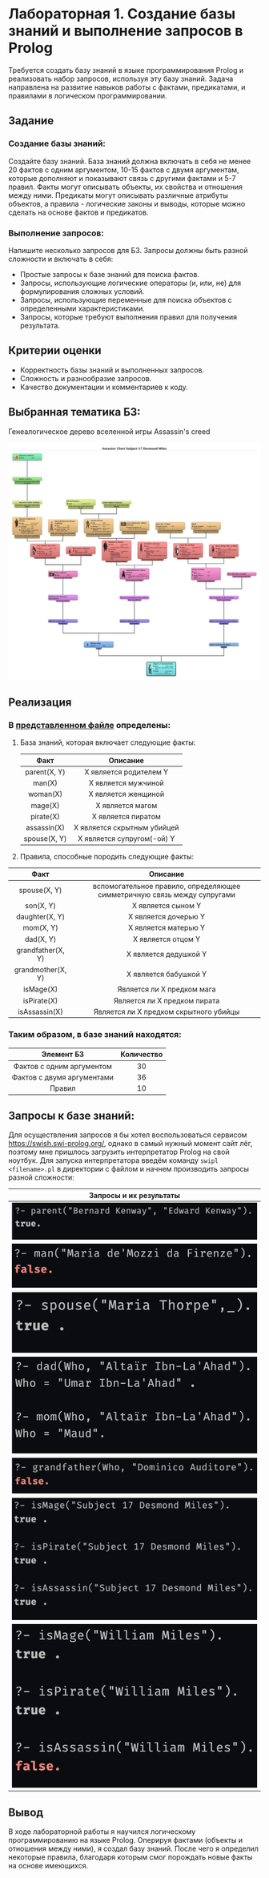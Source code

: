 # Лабораторная 1. Создание базы знаний и выполнение запросов в Prolog

Требуется создать базу знаний в языке программирования Prolog и реализовать набор запросов, используя эту базу знаний. Задача направлена на развитие навыков работы с фактами, предикатами, и правилами в логическом программировании.

## Задание

### Создание базы знаний:

Создайте базу знаний. База знаний должна включать в себя не менее 20 фактов с одним аргументом, 10-15 фактов с двумя аргументам, которые дополняют и показывают связь с другими фактами и 5-7 правил. Факты могут описывать объекты, их свойства и отношения между ними. Предикаты могут описывать различные атрибуты объектов, а правила - логические законы и выводы, которые можно сделать на основе фактов и предикатов.

### Выполнение запросов:

Напишите несколько запросов для БЗ. Запросы должны быть разной сложности и включать в себя:

* Простые запросы к базе знаний для поиска фактов.
* Запросы, использующие логические операторы (и, или, не) для формулирования сложных условий.
* Запросы, использующие переменные для поиска объектов с определенными характеристиками.
* Запросы, которые требуют выполнения правил для получения результата.

## Критерии оценки

* Корректность базы знаний и выполненных запросов.
* Сложность и разнообразие запросов.
* Качество документации и комментариев к коду.

## Выбранная тематика БЗ:

Генеалогическое дерево вселенной игры Assassin's creed

![tree.jpg](img%2Ftree.jpg)

## Реализация

### В [представленном файле](src%2Fmain.pl) определены:

1) База знаний, которая включает следующие факты:


   |     Факт     |          Описание           |
   |:------------:|:---------------------------:|
   | parent(X, Y) |   X является родителем Y    |
   |    man(X)    |     X является мужчиной     |
   |   woman(X)   |     X является женщиной     |
   |   mage(X)    |      X является магом       |
   |  pirate(X)   |     X является пиратом      |
   | assassin(X)  | X является скрытным убийцей |
   | spouse(X, Y) | X является супругом(-ой) Y  |

2) Правила, способные породить следующие факты:


|       Факт        |                                 Описание                                 |
|:-----------------:|:------------------------------------------------------------------------:|
|   spouse(X, Y)    | вспомогательное правило, определяющее симметричную связь между супругами |
|     son(X, Y)     |                            X является сыном Y                            |
|  daughter(X, Y)   |                           X является дочерью Y                           |
|     mom(X, Y)     |                           X является матерью Y                           |
|     dad(X, Y)     |                            X является отцом Y                            |
| grandfather(X, Y) |                          X является дедушкой Y                           |
| grandmother(X, Y) |                          X является бабушкой Y                           |
|     isMage(X)     |                        Является ли X предком мага                        |
|    isPirate(X)    |                       Является ли X предком пирата                       |
|   isAssassin(X)   |                  Является ли X предком скрытного убийцы                  |

### Таким образом, в базе знаний находятся:

|                          Элемент БЗ                           | Количество |
|:-------------------------------------------------------------:|:----------:|
|                   Фактов с одним аргументом                   |     30     |
|                  Фактов с двумя аргументами                   |     36     |
|                            Правил                             |     10     |

## Запросы к базе знаний:

Для осуществления запросов я бы хотел воспользоваться сервисом https://swish.swi-prolog.org/, однако в самый нужный момент сайт лёг, поэтому мне пришлось загрузить интерпретатор Prolog на свой ноутбук.
Для запуска интерпретатора введём команду `swipl <filename>.pl` в директории с файлом и начнем производить запросы разной сложности:

|         Запросы и их результаты         |
|:---------------------------------------:|
| <img alt="ex1.png" src="img/ex1.png"/>  |
| <img alt="ex2.png" src="img/ex2.png" /> |
| <img alt="ex3.png" src="img/ex3.png" /> |
| <img alt="ex4.png" src="img/ex4.png" /> |
| <img alt="ex5.png" src="img/ex5.png" /> |
| <img alt="ex6.png" src="img/ex6.png" /> |
| <img alt="ex7.png" src="img/ex7.png" /> |

## Вывод

В ходе лабораторной работы я научился логическому программированию на языке Prolog. Оперируя фактами (объекты и отношения между ними), я создал базу знаний. После чего я определил некоторые правила, благодаря которым смог порождать новые факты на основе имеющихся.
